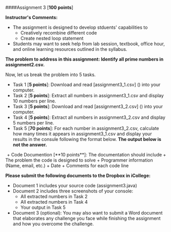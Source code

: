 ####Assignment 3 [**100 points**]

**Instructor's Comments:** 

+ The assignment is designed to develop stduents' capabilities to 
  + Creatively recombine different code
  + Create nested loop statement
+ Students may want to seek help from lab session, textbook, office hour, and online learning resources outlined in the syllabus.



**The problem to address in this assignment: Identify all prime numbers in assignment2.csv.**

Now, let us break the problem into 5 tasks.
+ Task 1 [**5 points**]: Download and read [assignment3_1.csv] () into your computer.
+ Task 2 [**5 points**]: Extract all numbers in assignment3_1.csv and display 10 numbers per line.
+ Task 3 [**5 points**]: Download and read [assignment3_2.csv] () into your computer.
+ Task 4 [**5 points**]: Extract all numbers in assignment3_2.csv and display 5 numbers per line.
+ Task 5 [**70 points**]: For each number in assignment3_2.csv, calculate how many times it appears in assignment3_1.csv and display your results in the consule following the format below.  **The output below is not the answer.**
<img src="https://github.com/zhitaoyin/CIS3260/blob/master/Pic/assignment3.png" alt="paths" style="width: 1px;"/>
+ Code Documention [**10 points**]: The documentation should include
  + The problem the code is designed to solve
  + Programmer information (Name, email, etc.)
  + Date
  + Comments for each code line


**Please submit the following documents to  the Dropbox in iCollege:**
+ Document 1 includes your source code (assignment3.java)
+ Document 2 includes three screenshots of your console:
  + All extracted numbers in Task 2
  + All extracted numbers in Task 4
  + Your output in Task 5
+ Document 3 (optional): You may also want to submit a Word document that elaborates any challenge you face while finishing the assignment and how you overcome the challenge.



